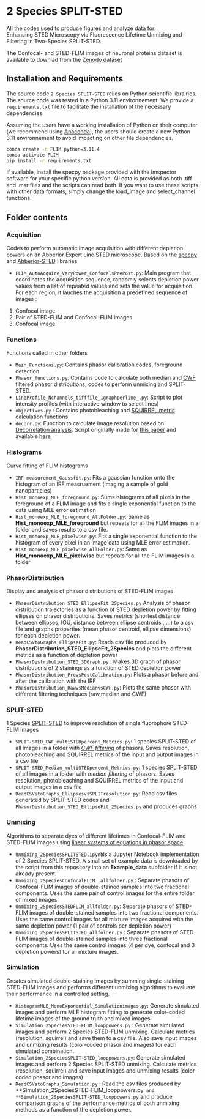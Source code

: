 # 2 Species SPLIT-STED

All the codes used to produce figures and analyze data for:  
Enhancing STED Microscopy via Fluorescence Lifetime Unmixing and Filtering in Two-Species SPLIT-STED.

The Confocal- and STED-FLIM images of neuronal proteins dataset is available to downlad from the [Zenodo dataset](https://doi.org/10.5281/zenodo.15438494)
## Installation and Requirements

The source code `2 Species SPLIT-STED` relies on Python scientific librairies. The source code was tested in a Python 3.11 environnement. We provide a `requirements.txt` file to facilitate the installation of the necessary dependencies.

Assuming the users have a working installation of Python on their computer (we recommend using [Anaconda](https://docs.anaconda.com/anaconda/install/)), the users should create a new Python 3.11 environnement to avoid impacting on other file dependencies. 

```bash
conda create -n FLIM python=3.11.4
conda activate FLIM
pip install -r requirements.txt
```
If available, install the specpy package provided with the Imspector software for your specific python version. All data is provided as both .tiff and .msr files and the scripts can read both. If you want to use these scripts with other data formats, simply change the load_image and select_channel functions.

## Folder contents
### Acquisition
Codes to perform automatic image acquisition with different depletion powers on an Abberior Expert Line STED microscope. Based on the [specpy](https://pypi.org/project/specpy/) and [Abberior-STED](https://https://github.com/FLClab/Abberior-STED) libraries

- `FLIM_AutoAcquire_VaryPower_ConfocalsPrePost.py`: Main program that coordinates the acquisition sequence, randomly selects depletion power values from a list of repeated values and sets the value for acquisition. For each region, it lauches the acquisition a predefined sequence of images :
1) Confocal image
2) Pair of STED-FLIM and Confocal-FLIM images
3) Confocal image.
### Functions
Functions called in other folders
- `Main_Functions.py`: Contains phasor calibration codes, foreground detection
- `Phasor_functions.py`: Contains code to calculate both median and [CWF](https://doi.org/10.1364/BOE.420953) filtered phasor distributions, codes to perform unmixing and SPLIT-STED. 
- `LineProfile_Nchannels_tifffile_1graphperline_.py`: Script to plot intensity profiles (with interactive window to select lines)
- `objectives.py` : Contains photobleaching and [SQUIRREL metric](https://doi.org/10.1038/nmeth.4605) calculation functions
- `decorr.py`: Function to calculate image resolution based on [Decorrelation analysis](https://doi.org/10.1038/s41592-019-0515-7). Script originally made for [this paper](https://doi.org/10.1101/2024.03.25.586697) and available [here](https://github.com/FLClab/bandit-optimization)


###  Histograms
Curve fitting of FLIM histograms
- `IRF measurement_Gaussfit.py`: Fits a gaussian function onto the histogram of an IRF measruement (imaging a sample of gold nanoparticles)
- `Hist_monoexp_MLE_foreground.py`: Sums histograms of all pixels in the foreground of a FLIM image and fits a single exponential function to the data using MLE error estimation
- `Hist_monoexp_MLE_foreground_AllFolder.py`: Same as **Hist_monoexp_MLE_foreground** but repeats for all the FLIM images in a folder and saves results to a csv file.
- `Hist_monoexp_MLE_pixelwise.py`: Fits a single exponential function to the histogram of every pixel in an image data using MLE error estimation.
- `Hist_monoexp_MLE_pixelwise_AllFolder.py`: Same as **Hist_monoexp_MLE_pixelwise** but repeats for all the FLIM images in a folder

### PhasorDistribution
Display and analysis of phasor distributions of STED-FLIM images

- `PhasorDistribution_STED_EllipseFit_2Species.py` Analysis of phasor distribution trajectories as a function of STED depletion power by fitting ellipses on phasor distributions. Saves metrics (shortest distance between ellipses, IOU, distance between ellipse centroids , ...) to a csv file and graphs properties (mean phasor centroid, ellipse dimensions) for each depletion power.
- `ReadCSVtoGraphs_EllipseFit.py`: Reads csv file produced by **PhasorDistribution_STED_EllipseFit_2Species** and plots the different metrics as a function of depletion power
- `PhasorDistribution_STED_3DGraph.py` : Makes 3D graph of phasor distributions of 2 stainings as a function of STED depletion power 
- `PhasorDistribution_PrevsPostCalibration.py`: Plots a phasor before and after the calibration with the IRF
- `PhasorDistribution_RawvsMedianvsCWF.py`: Plots the same phasor with different filtering techniques (raw,median and CWF)

### SPLIT-STED
1 Species [SPLIT-STED](https://doi.org/10.1039/C8NR07485B) to improve resolution of single fluorophore STED-FLIM images
- `SPLIT-STED_CWF_multiSTEDpercent_Metrics.py`: 1 species SPLIT-STED of all images in a folder with [*CWF filtering*](https://doi.org/10.1364/BOE.420953) of phasors. Saves resolution, photobleaching and SQUIRREL metrics of the input and output images in a csv file
- `SPLIT-STED_Median_multiSTEDpercent_Metrics.py`: 1 species SPLIT-STED of all images in a folder with *median filtering* of phasors. Saves resolution, photobleaching and SQUIRREL metrics of the input and output images in a csv file
- `ReadCSVstoGraphs_EllipsesvsSPLITresolution.py`: Read csv files generated by SPLIT-STED codes and `PhasorDistribution_STED_EllipseFit_2Species.py` and produces graphs


### Unmixing
Algorithms to separate dyes of different lifetimes in Confocal-FLIM and STED-FLIM images using [linear systems of equations in phasor space](https://doi.org/10.1088/2050-6120/ab8570)
- `Unmixing_2SpeciesSPLITSTED.ipynb`is a Jupyter Notebook implementation of 2 Species SPLIT-STED. A small set of example data is downloaded by the script from this repository into an **Example_data** subfolder if it is not already present.
- `Unmixing_2SpeciesConfocalFLIM__allfolder.py` : Separate phasors of Confocal-FLIM images of double-stained samples into two fractional components. Uses the same pair of control images for the entire folder of mixed images
- `Unmixing_2SpeciesSTEDFLIM_allfolder.py`: Separate phasors of STED-FLIM images of double-stained samples into two fractional components. Uses the same control images for all mixture images acquired with the same depletion power (1 pair of controls per depletion power)
- `Unmixing_2SpeciesSPLITSTED_allfolder.py` :  Separate phasors of STED-FLIM images of double-stained samples into three fractional components. Uses the same control images (4 per dye, confocal and 3 depletion powers) for all mixture images.

### Simulation
Creates simulated double-staining images by summing single-staining STED-FLIM images and performs different unmixing algorithms to evaluate their performance in a controlled setting.
- `HistogramMLE_MonoExponential_Simulationimages.py`: Generate simulated images and perform MLE histogram fitting to generate color-coded lifetime images of the ground truth and mixed images
- `Simulation_2SpeciesSTED-FLIM_looppowers.py` : Generate simulated images and perform 2 Species STED-FLIM unmixing. Calculate metrics (resolution, squirrel) and save them to a csv file. Also save input images and unmixing results (color-coded phasor and images) for each simulated combination.
- `Simulation_2SpeciesSPLIT-STED_looppowers.py`: Generate simulated images and perform 2 Species SPLIT-STED unmixing. Calculate metrics (resolution, squirrel) and save input images and unmixing results (color-coded phasor and images)
- `ReadCSVstoGraphs_Simulation.py` : Read the csv files produced by **Simulation_2SpeciesSTED-FLIM_looppowers.py` and **Simulation_2SpeciesSPLIT-STED_looppowers.py` and produce comparison graphs of the performance metrics of both unmixing methods as a function of the depletion power.

